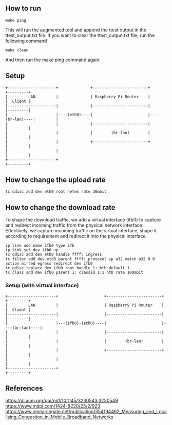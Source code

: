 ## How to run

  ```
  make ping
  ```

This will run the augmented tool and append the ttest output in the ttest_output.txt file.
If you want to clear the ttest_output.txt file, run the following command

  ```
  make clean
  ```

And then run the make ping command again.
## Setup
```
+---------------------+              +------------------------+                +---------+
|         LAN         |              | Raspberry Pi Router    |                |  Client |
|---------------------|              |------------------------|                |---------|
|                     |----(eth0)----|                        |----(br-lan)----|         |
|                     |              |------------------------|                |         |
|                     |              |        (br-lan)        |                |         |
|                     |              +------------------------+                |         |
|                     |                                                        |         |
+---------------------+                                                        +---------+

```
## How to change the upload rate 
  ```
  tc qdisc add dev eth0 root netem rate 30mbit
```

## How to change the download rate
To shape the download traffic, we add a virtual interface (ifb0) to capture and redirect incoming traffic from the physical network interface . Effectively, we capture incoming traffic on the virtual interface, shape it according to requirement and redirect it into the physical interface.

  ```modprobe ifb numifbs=1
  ip link add name ifb0 type ifb
  ip link set dev ifb0 up
  tc qdisc add dev eth0 handle ffff: ingress
  tc filter add dev eth0 parent ffff: protocol ip u32 match u32 0 0 action mirred egress redirect dev ifb0
  tc qdisc replace dev ifb0 root handle 1: htb default 1
  tc class add dev ifb0 parent 1: classid 1:1 htb rate 100mbit
  ```

### Setup (with virtual interface)
```
+---------------------+                    +------------------------+                +---------+
|         LAN         |                    | Raspberry Pi Router    |                |  Client |
|---------------------|                    |------------------------|                |---------|
|                     |---(ifb0)-(eth0)----|                        |----(br-lan)----|         |
|                     |                    |------------------------|                |         |
|                     |                    |        (br-lan)        |                |         |
|                     |                    +------------------------+                |         |
|                     |                                                              |         |
+---------------------+                                                              +---------+
```


## References
  https://dl.acm.org/doi/pdf/10.1145/3230543.3230549
  https://www.mdpi.com/1424-8220/23/2/923
  https://www.researchgate.net/publication/354194462_Measuring_and_Localising_Congestion_in_Mobile_Broadband_Networks


